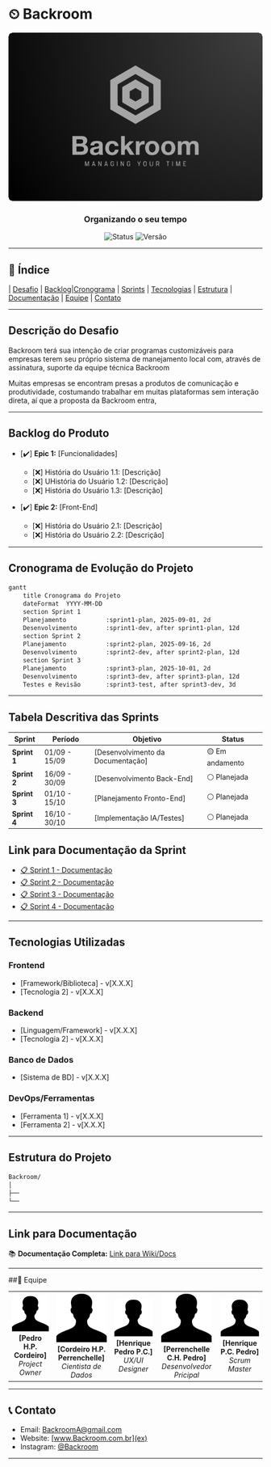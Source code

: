 
# ⏲ Backroom

<div align="center">
  <img src="https://github.com/CordeiroGente/Imagens/blob/main/Logo%20Completo%20Backroom.png?raw=true" width="600px">
  
  ### Organizando o seu tempo
  
  ![Status](https://img.shields.io/badge/status-em%20desenvolvimento-yellow)
  ![Versão](https://img.shields.io/badge/versão-0.0.1-brightgreen)
</div>

---

## 📑 Índice

| [Desafio](#descrição-do-desafio) | [Backlog](#backlog-do-produto)|[Cronograma](#cronograma-de-evolução-do-projeto) | [Sprints](#tabela-descritiva-das-sprints) | [Tecnologias](#tecnologias-utilizadas) | [Estrutura](#estrutura-do-projeto) | [Documentação](#link-para-documentação) | [Equipe](#-Equipe) | [Contato](#-Contato)

---

## Descrição do Desafio

Backroom terá sua intenção de criar programas customizáveis para empresas terem seu próprio sistema de manejamento local com, através de assinatura, suporte da equipe técnica Backroom

Muitas empresas se encontram presas a produtos de comunicação e produtividade, costumando trabalhar em muitas plataformas sem interação direta, aí que a proposta da Backroom entra,

---

## Backlog do Produto

- [✔️] **Epic 1:** [Funcionalidades]
  - [❌] História do Usuário 1.1: [Descrição]
  - [❌] UHistória do Usuário 1.2: [Descrição]
  - [❌] História do Usuário 1.3: [Descrição]

- [✔️] **Epic 2:** [Front-End]
  - [❌] História do Usuário 2.1: [Descrição]
  - [❌] História do Usuário 2.2: [Descrição]

---

## Cronograma de Evolução do Projeto

```mermaid
gantt
    title Cronograma do Projeto
    dateFormat  YYYY-MM-DD
    section Sprint 1
    Planejamento           :sprint1-plan, 2025-09-01, 2d
    Desenvolvimento        :sprint1-dev, after sprint1-plan, 12d
    section Sprint 2
    Planejamento           :sprint2-plan, 2025-09-16, 2d
    Desenvolvimento        :sprint2-dev, after sprint2-plan, 12d
    section Sprint 3
    Planejamento           :sprint3-plan, 2025-10-01, 2d
    Desenvolvimento        :sprint3-dev, after sprint3-plan, 12d
    Testes e Revisão       :sprint3-test, after sprint3-dev, 3d
```

---

## Tabela Descritiva das Sprints

| Sprint | Período | Objetivo | Status |
|--------|---------|----------|--------|
| **Sprint 1** | 01/09 - 15/09 | [Desenvolvimento da Documentação] | 🟡 Em andamento |
| **Sprint 2** | 16/09 - 30/09 | [Desenvolvimento Back-End] | ⚪ Planejada |
| **Sprint 3** | 01/10 - 15/10 | [Planejamento Fronto-End] | ⚪ Planejada |
| **Sprint 4** | 16/10 - 30/10 | [Implementação IA/Testes] | ⚪ Planejada |

## Link para Documentação da Sprint

- [📋 Sprint 1 - Documentação](link)
- [📋 Sprint 2 - Documentação](link)
- [📋 Sprint 3 - Documentação](link)
- [📋 Sprint 4 - Documentação](link)

---

## Tecnologias Utilizadas


### Frontend
- [Framework/Biblioteca] - v[X.X.X]
- [Tecnologia 2] - v[X.X.X]

### Backend
- [Linguagem/Framework] - v[X.X.X]
- [Tecnologia 2] - v[X.X.X]

### Banco de Dados
- [Sistema de BD] - v[X.X.X]

### DevOps/Ferramentas
- [Ferramenta 1] - v[X.X.X]
- [Ferramenta 2] - v[X.X.X]

---

## Estrutura do Projeto

```
Backroom/
│
├──                   
└──            
```

---

## Link para Documentação

📚 **Documentação Completa:** [Link para Wiki/Docs](./docs/README.md)

---

##👥 Equipe

<div align="center">
  <table>
    <tr>
      <td align="center"><img src="https://github.com/CordeiroGente/Imagens/blob/main/Bust%20icon.png?raw=true" width="100px;" alt="Foto do Project Owner"><br /><b>[Pedro H.P. Cordeiro]</b><br /><i>Project Owner</i></td>
      <td align="center"><img src="https://github.com/CordeiroGente/Imagens/blob/main/Bust%20icon.png?raw=true" width="100px;" alt="Foto do Cientista de Dados"><br /><b>[Cordeiro H.P. Perrenchelle]</b><br /><i>Cientista de Dados</i></td>
      <td align="center"><img src="https://github.com/CordeiroGente/Imagens/blob/main/Bust%20icon.png?raw=true" width="100px;" alt="Foto do Designer"><br /><b>[Henrique Pedro P.C.]</b><br /><i>UX/UI Designer</i></td>
      <td align="center"><img src="https://github.com/CordeiroGente/Imagens/blob/main/Bust%20icon.png?raw=true" width="100px;" alt="Foto do Desenvolvedor"><br /><b>[Perrenchelle C.H. Pedro]</b><br /><i>Desenvolvedor Pricipal</i></td>
      <td align="center"><img src="https://github.com/CordeiroGente/Imagens/blob/main/Bust%20icon.png?raw=true" width="100px;" alt="Foto do Scrum Master"><br /><b>[Henrique P.C. Pedro]</b><br /><i>Scrum Master</i></td>
    </tr>
  </table>
</div>

---

## 📞 Contato

- Email: BackroomA@gmail.com
- Website: [www.Backroom.com.br](ex)
- Instagram: [@Backroom](ex)

---

